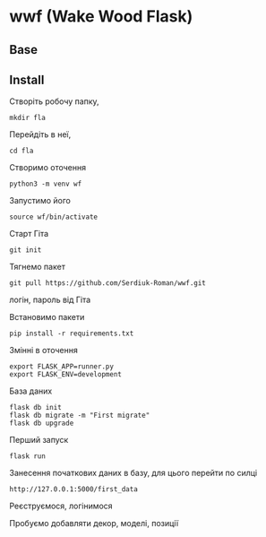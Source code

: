 # wwf (Wake Wood Flask)

## Base



## Install

Створіть робочу папку,

    mkdir fla

Перейдіть в неї,

    cd fla

Створимо оточення

    python3 -m venv wf

Запустимо його

    source wf/bin/activate

Старт Гіта

    git init

Тягнемо пакет

    git pull https://github.com/Serdiuk-Roman/wwf.git
логін, пароль від Гіта

Встановимо пакети

    pip install -r requirements.txt

Змінні в оточення

    export FLASK_APP=runner.py
    export FLASK_ENV=development

База даних

    flask db init
    flask db migrate -m "First migrate"
    flask db upgrade

Перший запуск

    flask run

Занесення початкових даних в базу, для цього перейти по силці

    http://127.0.0.1:5000/first_data

Реєструємося, логінимося

Пробуємо добавляти декор, моделі, позиції
